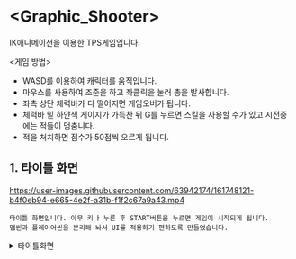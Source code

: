 # <Graphic_Shooter>  
IK애니메이션을 이용한 TPS게임입니다.

<게임 방법>
- WASD를 이용하여 캐릭터를 움직입니다.
- 마우스를 사용하여 조준을 하고 좌클릭을 눌러 총을 발사합니다.
- 좌측 상단 체력바가 다 떨어지면 게임오버가 됩니다.
- 체력바 밑 하얀색 게이지가 가득찬 뒤 G를 누르면 스킬을 사용할 수가 있고 시전중에는 적들이 멈춤니다.
- 적을 처치하면 점수가 50점씩 오르게 됩니다.

## 1. 타이틀 화면
https://user-images.githubusercontent.com/63942174/161748121-b4f0eb94-e665-4e2f-a31b-f1f2c67a9a43.mp4

    타이틀 화면입니다. 아무 키나 누른 후 START버튼을 누르면 게임이 시작되게 됩니다.
    맵씬과 플레이어씬을 분리해 놔서 UI를 적용하기 편하도록 만들었습니다.

<details>
    <summary>타이틀화면</summary>
  
``` C#
    using System.Collections;
    using System.Collections.Generic;
    using UnityEngine;
    using UnityEngine.UI;

    public class LobbyMgr : MonoBehaviour
{
    [Header("오브젝트")]
    public GameObject m_Title_Root;
    public GameObject m_StartMenu;
    
    [Header("텍스트")]
    public Text m_Title_PressKey;
    
    [Header("버튼")]
    public Button m_Start_Btn;
    public Button m_Exit_Btn;
    
    private bool isKeyClick = false;
    
    
    void Start()
    {
    StartCoroutine(BlinkTextAlpha());
    
    if (m_Start_Btn != null)
            m_Start_Btn.onClick.AddListener(StartBtnClick);
        if (m_Exit_Btn != null)
            m_Exit_Btn.onClick.AddListener(() =>
            {
#if  UNITY_EDITOR
                UnityEditor.EditorApplication.isPlaying = false;
#else
                Application.Quit();
#endif
            });
     }
    
    
    private void Update()
    {
        if (Input.anyKeyDown && !isKeyClick)
        {
            StopAllCoroutines();
            isKeyClick = true;
            m_Title_Root.SetActive(false);
            m_StartMenu.SetActive(true);
        }
    }
    
    
#region 글자 점멸 코루틴

public IEnumerator BlinkTextAlpha()
{ 
   m_Title_PressKey.color = new Color(m_Title_PressKey.color.r, m_Title_PressKey.color.g, m_Title_PressKey.color.b, 0);


    while (m_Title_PressKey.color.a < 1.0f)
    {
        m_Title_PressKey.color = new Color(m_Title_PressKey.color.r, m_Title_PressKey.color.g, m_Title_PressKey.color.b, m_Title_PressKey.color.a + (Time.deltaTime/2 ));
        yield return null;
    }

    StartCoroutine(BlinkTextAlpha2());
}
public IEnumerator BlinkTextAlpha2()
{
    m_Title_PressKey.color = new Color(m_Title_PressKey.color.r, m_Title_PressKey.color.g, m_Title_PressKey.color.b, 1);
    while (m_Title_PressKey.color.a > 0.0f)
    {
        m_Title_PressKey.color = new Color(m_Title_PressKey.color.r, m_Title_PressKey.color.g, m_Title_PressKey.color.b, m_Title_PressKey.color.a - (Time.deltaTime/2 ));
        yield return null;
    }
    StartCoroutine(BlinkTextAlpha());
}

#endregion
    
```
    
 </details>


